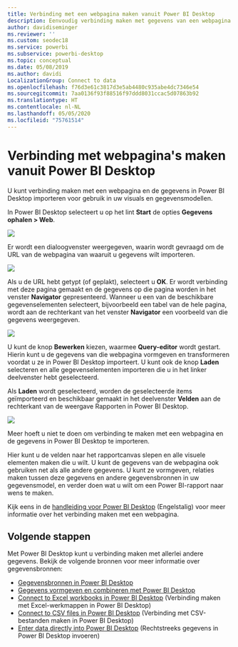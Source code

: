 ```yaml
---
title: Verbinding met een webpagina maken vanuit Power BI Desktop
description: Eenvoudig verbinding maken met gegevens van een webpagina in Power BI Desktop en deze gebruiken
author: davidiseminger
ms.reviewer: ''
ms.custom: seodec18
ms.service: powerbi
ms.subservice: powerbi-desktop
ms.topic: conceptual
ms.date: 05/08/2019
ms.author: davidi
LocalizationGroup: Connect to data
ms.openlocfilehash: f76d3e61c3817d3e5ab4480c935abe4dc7346e54
ms.sourcegitcommit: 7aa0136f93f88516f97ddd8031ccac5d07863b92
ms.translationtype: HT
ms.contentlocale: nl-NL
ms.lasthandoff: 05/05/2020
ms.locfileid: "75761514"
---
```

# <a name="connect-to-webpages-from-power-bi-desktop"></a>Verbinding met webpagina's maken vanuit Power BI Desktop

U kunt verbinding maken met een webpagina en de gegevens in Power BI Desktop importeren voor gebruik in uw visuals en gegevensmodellen.

In Power BI Desktop selecteert u op het lint **Start** de opties **Gegevens ophalen > Web**.

![](media/desktop-connect-to-web/connect-to-web_1.png)

Er wordt een dialoogvenster weergegeven, waarin wordt gevraagd om de URL van de webpagina van waaruit u gegevens wilt importeren.

![](media/desktop-connect-to-web/connect-to-web_2.png)

Als u de URL hebt getypt (of geplakt), selecteert u **OK**. Er wordt verbinding met deze pagina gemaakt en de gegevens op die pagina worden in het venster **Navigator** gepresenteerd. Wanneer u een van de beschikbare gegevenselementen selecteert, bijvoorbeeld een tabel van de hele pagina, wordt aan de rechterkant van het venster **Navigator** een voorbeeld van die gegevens weergegeven.

![](media/desktop-connect-to-web/connect-to-web_3.png)

U kunt de knop **Bewerken** kiezen, waarmee **Query-editor** wordt gestart. Hierin kunt u de gegevens van die webpagina vormgeven en transformeren voordat u ze in Power BI Desktop importeert. U kunt ook de knop **Laden** selecteren en alle gegevenselementen importeren die u in het linker deelvenster hebt geselecteerd.

Als **Laden** wordt geselecteerd, worden de geselecteerde items geïmporteerd en beschikbaar gemaakt in het deelvenster **Velden** aan de rechterkant van de weergave Rapporten in Power BI Desktop.

![](media/desktop-connect-to-web/connect-to-web_4.png)

Meer hoeft u niet te doen om verbinding te maken met een webpagina en de gegevens in Power BI Desktop te importeren.

Hier kunt u de velden naar het rapportcanvas slepen en alle visuele elementen maken die u wilt. U kunt de gegevens van de webpagina ook gebruiken net als alle andere gegevens. U kunt ze vormgeven, relaties maken tussen deze gegevens en andere gegevensbronnen in uw gegevensmodel, en verder doen wat u wilt om een Power BI-rapport naar wens te maken.

Kijk eens in de [handleiding voor Power BI Desktop](desktop-getting-started.md) (Engelstalig) voor meer informatie over het verbinding maken met een webpagina.

## <a name="next-steps"></a>Volgende stappen
Met Power BI Desktop kunt u verbinding maken met allerlei andere gegevens. Bekijk de volgende bronnen voor meer informatie over gegevensbronnen:

* [Gegevensbronnen in Power BI Desktop](desktop-data-sources.md)
* [Gegevens vormgeven en combineren met Power BI Desktop](desktop-shape-and-combine-data.md)
* [Connect to Excel workbooks in Power BI Desktop](desktop-connect-excel.md) (Verbinding maken met Excel-werkmappen in Power BI Desktop)   
* [Connect to CSV files in Power BI Desktop](desktop-connect-csv.md) (Verbinding met CSV-bestanden maken in Power BI Desktop)   
* [Enter data directly into Power BI Desktop](desktop-enter-data-directly-into-desktop.md) (Rechtstreeks gegevens in Power BI Desktop invoeren)   


